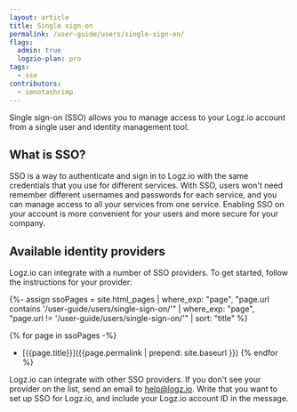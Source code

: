 ```yaml
---
layout: article
title: Single sign-on
permalink: /user-guide/users/single-sign-on/
flags:
  admin: true
  logzio-plan: pro
tags:
  - sso
contributors:
  - imnotashrimp
---
```


Single sign-on (SSO) allows you to manage access to your Logz.io account from a single user and identity management tool.

## What is SSO?

SSO is a way to authenticate and sign in to Logz.io with the same credentials that you use for different services.
With SSO, users won't need remember different usernames and passwords for each service, and you can manage access to all your services from one service.
Enabling SSO on your account is more convenient for your users and more secure for your company.

## Available identity providers

Logz.io can integrate with a number of SSO providers. To get started, follow the instructions for your provider:

{%- assign ssoPages = site.html_pages |
  where_exp: "page", "page.url contains '/user-guide/users/single-sign-on/'" |
  where_exp: "page", "page.url != '/user-guide/users/single-sign-on/'" |
  sort: "title" %}

{% for page in ssoPages -%}
* [{{page.title}}]({{page.permalink | prepend: site.baseurl }})
{% endfor %}

Logz.io can integrate with other SSO providers. If you don't see your provider on the list, send an email to [help@logz.io](mailto:help@logz.io).
Write that you want to set up SSO for Logz.io, and include your Logz.io account ID in the message.
